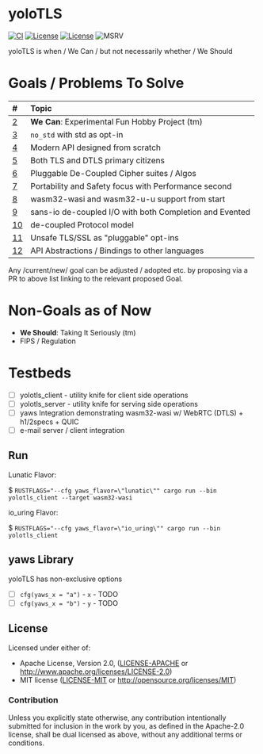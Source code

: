 # yoloTLS

[![CI](https://github.com/yolotls/yolotls/actions/workflows/CI.yml/badge.svg)](https://github.com/yolotls/yolotls/actions/workflows/CI.yml)
[![License](https://img.shields.io/badge/License-Apache%202.0-blue.svg)](https://opensource.org/licenses/Apache-2.0)
[![License](https://img.shields.io/badge/License-MIT-yellow.svg)](https://opensource.org/licenses/MIT)
![MSRV](https://img.shields.io/badge/MSRV-1.60.0-blue)

yoloTLS is when / We Can / but not necessarily whether / We Should

# Goals / Problems To Solve

| #               | Topic                                                   |
| :---            | :---                                                    |
| [2](issues/2)   | **We Can**: Experimental Fun Hobby Project (tm)         |
| [3](issues/3)   | `no_std` with std as opt-in                             |
| [4](issues/4)   | Modern API designed from scratch                        |
| [5](issues/5)   | Both TLS and DTLS primary citizens                      |
| [6](issues/6)   | Pluggable De-Coupled Cipher suites / Algos              |
| [7](issues/7)   | Portability and Safety focus with Performance second    |
| [8](issues/8)   | wasm32-wasi and wasm32-u-u support from start           |
| [9](issues/9)   | sans-io de-coupled I/O with both Completion and Evented |
| [10](issues/10) | de-coupled Protocol model                               |
| [11](issues/11) | Unsafe TLS/SSL as "pluggable" opt-ins                   |
| [12](issues/12)   | API Abstractions / Bindings to other languages          |

Any /current/new/ goal can be adjusted / adopted etc. by proposing via a PR to above list linking to the relevant proposed Goal.

# Non-Goals as of Now

- **We Should**: Taking It Seriously (tm)
- FIPS / Regulation

# Testbeds

- [ ] yolotls_client - utility knife for client side operations
- [ ] yolotls_server - utility knife for serving side operations
- [ ] yaws Integration demonstrating wasm32-wasi w/ WebRTC (DTLS) + h1/2specs + QUIC
- [ ] e-mail server / client integration

## Run

Lunatic Flavor:

$ `RUSTFLAGS="--cfg yaws_flavor=\"lunatic\"" cargo run --bin yolotls_client --target wasm32-wasi`

io_uring Flavor:

$ `RUSTFLAGS="--cfg yaws_flavor=\"io_uring\"" cargo run --bin yolotls_client`

## yaws Library

yoloTLS has non-exclusive options

- [ ] `cfg(yaws_x = "a")` - `x` - TODO
- [ ] `cfg(yaws_x = "b")` - `y` - TODO

## License

Licensed under either of:

 * Apache License, Version 2.0, ([LICENSE-APACHE](LICENSE-APACHE) or http://www.apache.org/licenses/LICENSE-2.0)
 * MIT license ([LICENSE-MIT](LICENSE-MIT) or http://opensource.org/licenses/MIT)

### Contribution

Unless you explicitly state otherwise, any contribution intentionally submitted for inclusion in the work by you, as defined in the Apache-2.0 license, shall be dual licensed as above, without any additional terms or conditions.

